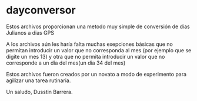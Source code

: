 # dayconversor

Estos archivos proporcionan una metodo muy simple de conversión de dias Julianos a dias GPS

A los archivos aún les haría falta muchas exepciones básicas que no permitan introducir un valor que no corresponda al mes (por ejemplo que se digite un mes 13) y otra que no permita introducir un valor que no corresponde a un día del mes(un dia 34 del mes)

Estos archivos fueron creados por un novato a modo de experimento para agilizar una tarea rutinaria. 

Un saludo,
Dusstin Barrera.
